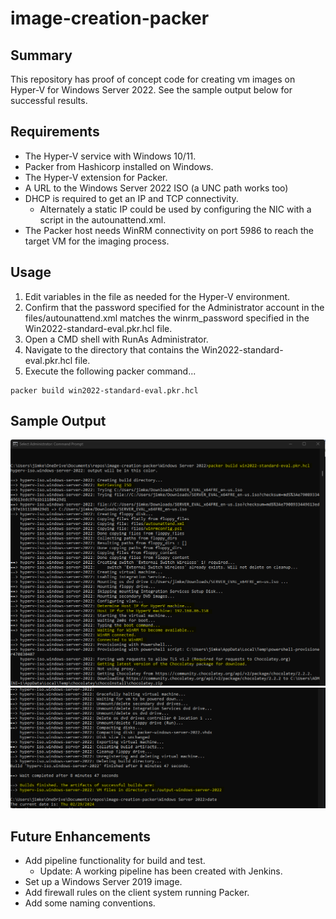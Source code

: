 # image-creation-packer

## Summary

This repository has proof of concept code for creating vm images on Hyper-V for Windows Server 2022. See the sample output below for successful results.

## Requirements

* The Hyper-V service with Windows 10/11.
* Packer from Hashicorp installed on Windows.
* The Hyper-V extension for Packer.
* A URL to the Windows Server 2022 ISO (a UNC path works too)
* DHCP is required to get an IP and TCP connectivity.
  * Alternately a static IP could be used by configuring the NIC with a script in the autounattend.xml.
* The Packer host needs WinRM connectivity on port 5986 to reach the target VM for the imaging process.

## Usage

1. Edit variables in the file as needed for the Hyper-V environment.
2. Confirm that the password specified for the Administrator account in the files/autounattend.xml matches the winrm_password specified in the Win2022-standard-eval.pkr.hcl file.
3. Open a CMD shell with RunAs Administrator.
4. Navigate to the directory that contains the Win2022-standard-eval.pkr.hcl file.
5. Execute the following packer command...
```
packer build win2022-standard-eval.pkr.hcl
```

## Sample Output

![alt text](<screenshots/Screenshot 2024-02-29 211147.png>)
![alt text](<screenshots/Screenshot 2024-02-29 211830.png>)

## Future Enhancements

* Add pipeline functionality for build and test.
  * Update: A working pipeline has been created with Jenkins.
* Set up a Windows Server 2019 image.
* Add firewall rules on the client system running Packer.
* Add some naming conventions.
